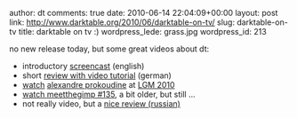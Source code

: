 author: dt
comments: true
date: 2010-06-14 22:04:09+00:00
layout: post
link: http://www.darktable.org/2010/06/darktable-on-tv/
slug: darktable-on-tv
title: darktable on tv :)
wordpress_lede: grass.jpg
wordpress_id: 213

no new release today, but some great videos about dt:

* introductory [screencast](https://encrypted.pcode.nl/blog/2010/07/15/darktable-overview-screencast/) (english)
* short [review with video tutorial](http://www.shutter-speed.ch/wordpress/?p=1590) (german)
* [watch](http://river-valley.tv/digital-photography-workflow-on-linux-with-darktable/) [alexandre prokoudine](http://prokoudine.info/) at [LGM 2010](https://libregraphicsmeeting.org/2010/)
* [watch meetthegimp #135](https://meetthegimp.org/episode-135-darktable/), a bit older, but still ...
* not really video, but a [nice review (russian)](http://linuxgraphics.ru/articles.php?article_id=93)


